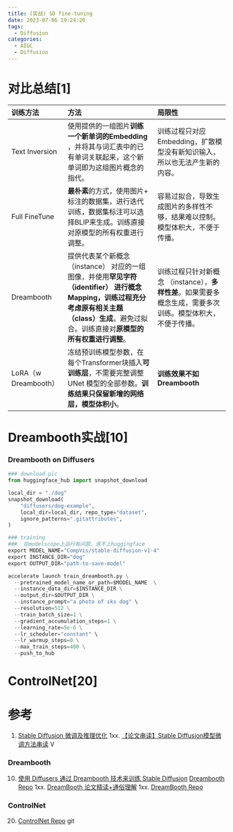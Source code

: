 ```yaml
---
title: (实战) SD fine-tuning
date: 2023-07-06 19:24:20
tags:
  - Diffusion
categories: 
  - AIGC
  - Diffusion 
---
```


<p></p>
<!-- more -->

# 对比总结[1]

| 训练方法             | 方法                                                         | 局限性                                                       |
| :------------------- | :----------------------------------------------------------- | :----------------------------------------------------------- |
| Text Inversion       | 使用提供的一组图片**训练一个新单词的Embedding** ，并将其与词汇表中的已有单词关联起来，这个新单词即为这组图片概念的指代。 | 训练过程只对应 Embedding，扩散模型没有新知识输入，所以也无法产生新的内容。 |
| Full FineTune        | **最朴素**的方式，使用图片+ 标注的数据集，进行迭代训练，数据集标注可以选择BLIP来生成。训练直接对原模型的所有权重进行调整。 | 容易过拟合，导致生成图片的多样性不够，结果难以控制。模型体积大，不便于传播。 |
| Dreambooth           | 提供代表某个新概念（instance） 对应的一组图像，并使用**罕见字符（identifier） **进行概念Mapping，训练过程充分考虑**原有相关主题（class）生成**，避免过拟合。训练直接对**原模型的所有权重进行调整**。 | 训练过程只针对新概念 （instance），**多样性差**。如果需要多概念生成，需要多次训练。模型体积大，不便于传播。 |
| LoRA（w Dreambooth） | 冻结预训练模型参数，在每个Transformer块插入**可训练层**，不需要完整调整 UNet 模型的全部参数。**训练结果只保留新增的网络层，模型体积小**。 | **训练效果不如Dreambooth**                                   |

# Dreambooth实战[10]
### Dreambooth on  Diffusers
``` python
### download pic
from huggingface_hub import snapshot_download

local_dir = "./dog"
snapshot_download(
    "diffusers/dog-example",
    local_dir=local_dir, repo_type="dataset",
    ignore_patterns=".gitattributes",
)

### training 
###  在modelscope上运行有问题，连不上huggingface
export MODEL_NAME="CompVis/stable-diffusion-v1-4"
export INSTANCE_DIR="dog"
export OUTPUT_DIR="path-to-save-model"

accelerate launch train_dreambooth.py \
  --pretrained_model_name_or_path=$MODEL_NAME  \
  --instance_data_dir=$INSTANCE_DIR \
  --output_dir=$OUTPUT_DIR \
  --instance_prompt="a photo of sks dog" \
  --resolution=512 \
  --train_batch_size=1 \
  --gradient_accumulation_steps=1 \
  --learning_rate=5e-6 \
  --lr_scheduler="constant" \
  --lr_warmup_steps=0 \
  --max_train_steps=400 \
  --push_to_hub

```

# ControlNet[20]

# 参考
1. [Stable Diffusion 微调及推理优化](https://cloud.tencent.com/developer/article/2302436)
1xx. [【论文串读】Stable Diffusion模型微调方法串读](https://www.bilibili.com/video/BV19h4y1475y/) V

### Dreambooth
10. [使用 Diffusers 通过 Dreambooth 技术来训练 Stable Diffusion](https://huggingface.co/blog/zh/dreambooth)
      [Dreambooth Repo](https://github.com/huggingface/diffusers/tree/main/examples/dreambooth)
    1xx. [DreamBooth 论文精读+通俗理解](https://blog.csdn.net/qq_45670134/article/details/133498728)
    1xx. [DreamBooth Repo](https://dreambooth.github.io/)


### ControlNet  
20. [ControlNet Repo](https://github.com/lllyasviel/ControlNet) git













